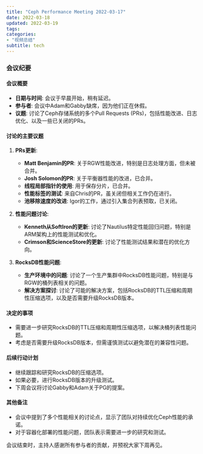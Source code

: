 ```yaml
---
title: "Ceph Performance Meeting 2022-03-17"
date: 2022-03-18
updated: 2022-03-19
tags:
categories:
- "视频总结"
subtitle: tech
---
```



### 会议纪要

#### 会议概要
- **日期与时间**: 会议于早晨开始，稍有延迟。
- **参与者**: 会议中Adam和Gabby缺席，因为他们正在休假。
- **议题**: 讨论了Ceph存储系统的多个Pull Requests (PRs)，包括性能改进、日志优化、以及一些已关闭的PRs。

#### 讨论的主要议题
1. **PRs更新**:
   - **Matt Benjamin的PR**: 关于RGW性能改进，特别是日志处理方面，但未被合并。
   - **Josh Solomon的PR**: 关于平衡器性能的改进，已合并。
   - **线程局部指针的使用**: 用于保存分片，已合并。
   - **性能标签的测试**: 来自Chris的PR，虽关闭但相关工作仍在进行。
   - **池移除速度的改进**: Igor的工作，通过引入集合列表预取，已关闭。

2. **性能问题讨论**:
   - **Kenneth从SoftIron的更新**: 讨论了Nautilus特定性能回归问题，特别是ARM架构上的性能测试和优化。
   - **Crimson和ScienceStore的更新**: 讨论了性能测试结果和潜在的优化方向。

3. **RocksDB性能问题**:
   - **生产环境中的问题**: 讨论了一个生产集群中RocksDB性能问题，特别是与RGW的桶列表相关的问题。
   - **解决方案探讨**: 讨论了可能的解决方案，包括RocksDB的TTL压缩和周期性压缩选项，以及是否需要升级RocksDB版本。

#### 决定的事项
- 需要进一步研究RocksDB的TTL压缩和周期性压缩选项，以解决桶列表性能问题。
- 考虑是否需要升级RocksDB版本，但需谨慎测试以避免潜在的兼容性问题。

#### 后续行动计划
- 继续跟踪和研究RocksDB的压缩选项。
- 如果必要，进行RocksDB版本的升级测试。
- 下周会议将讨论Gabby和Adam关于PG的提案。

#### 其他备注
- 会议中提到了多个性能相关的讨论点，显示了团队对持续优化Ceph性能的承诺。
- 对于容器化部署的性能问题，团队表示需要进一步的研究和测试。

会议结束时，主持人感谢所有参与者的贡献，并预祝大家下周再见。
